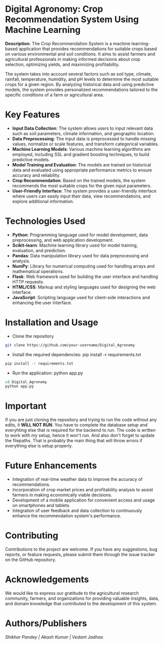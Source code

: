 # **Digital Agronomy: Crop Recommendation System Using Machine Learning**

**Description**: The Crop Recommendation System is a machine learning-based application that provides recommendations for suitable crops based on various environmental and soil conditions. It aims to assist farmers and agricultural professionals in making informed decisions about crop selection, optimizing yields, and maximizing profitability.

The system takes into account several factors such as soil type, climate, rainfall, temperature, humidity, and pH levels to determine the most suitable crops for a given region. By analyzing historical data and using predictive models, the system provides personalized recommendations tailored to the specific conditions of a farm or agricultural area.

# Key Features
- **Input Data Collection**: The system allows users to input relevant data such as soil parameters, climate information, and geographic location.
- **Data Preprocessing**: The input data is preprocessed to handle missing values, normalize or scale features, and transform categorical variables.
- **Machine Learning Models**: Various machine learning algorithms are employed, including SSL and gradient boosting techniques, to build predictive models.
- **Model Training and Evaluation**: The models are trained on historical data and evaluated using appropriate performance metrics to ensure accuracy and reliability.
- **Crop Recommendation**: Based on the trained models, the system recommends the most suitable crops for the given input parameters.
- **User-Friendly Interface**: The system provides a user-friendly interface where users can easily input their data, view recommendations, and explore additional information.

# Technologies Used
- **Python**: Programming language used for model development, data preprocessing, and web application development.
- **Scikit-learn**: Machine learning library used for model training, evaluation, and prediction.
- **Pandas**: Data manipulation library used for data preprocessing and analysis.
- **NumPy**: Library for numerical computing used for handling arrays and mathematical operations.
- **Flask**: Web framework used for building the user interface and handling HTTP requests.
- **HTML/CSS**: Markup and styling languages used for designing the web interface.
- **JavaScript**: Scripting language used for client-side interactions and enhancing the user interface.

# Installation and Usage
- Clone the repository
```bash
git clone https://github.com/your-username/Digital_Agronomy
```

- Install the required dependencies: pip install -r requirements.txt
```bash
pip install -r requirements.txt
```

- Run the application: python app.py
```bash
cd Digital_Agronomy
python app.py
```

# Important
If you are just cloning the repository and trying to run the code without any edits, it **WILL NOT RUN**. You have to complete the database setup and everyhting else that is required for the backend to run. The code is written to work with my setup, hence it won't run. And also don't forget to update the filepaths. That is probably the main thing that will throw errors if everything else is setup properly.

# Future Enhancements
- Integration of real-time weather data to improve the accuracy of recommendations.
- Incorporation of crop market prices and profitability analysis to assist farmers in making economically viable decisions.
- Development of a mobile application for convenient access and usage on smartphones and tablets.
- Integration of user feedback and data collection to continuously enhance the recommendation system's performance.

# Contributing
Contributions to the project are welcome. If you have any suggestions, bug reports, or feature requests, please submit them through the issue tracker on the GitHub repository.

# Acknowledgements
We would like to express our gratitude to the agricultural research community, farmers, and organizations for providing valuable insights, data, and domain knowledge that contributed to the development of this system.

# Authors/Publishers
*Shikhar Pandey |* *Akash Kumar |* *Vedant Jadhao*
